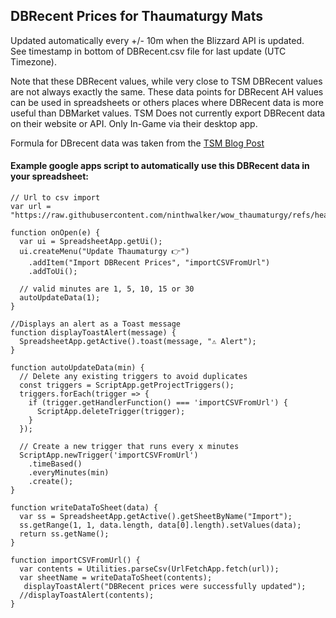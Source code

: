 ## DBRecent Prices for Thaumaturgy Mats
Updated automatically every +/- 10m when the Blizzard API is updated.  
See timestamp in bottom of DBRecent.csv file for last update (UTC Timezone).

Note that these DBRecent values, while very close to TSM DBRecent values are not always exactly the same. These data points for DBRecent AH values can be used in spreadsheets or others places where DBRecent data is more useful than DBMarket values.
TSM Does not currently export DBRecent data on their website or API. Only In-Game via their desktop app.  

Formula for DBrecent data was taken from the [TSM Blog Post](https://support.tradeskillmaster.com/tsm-addon-documentation/auctiondb-market-value)

#### Example google apps script to automatically use this DBRecent data in your spreadsheet:  

```
// Url to csv import
var url = "https://raw.githubusercontent.com/ninthwalker/wow_thaumaturgy/refs/heads/main/DBRecent.csv"

function onOpen(e) {
  var ui = SpreadsheetApp.getUi();
  ui.createMenu("Update Thaumaturgy 👉️")
    .addItem("Import DBRecent Prices", "importCSVFromUrl")
    .addToUi();

  // valid minutes are 1, 5, 10, 15 or 30
  autoUpdateData(1);
}

//Displays an alert as a Toast message
function displayToastAlert(message) {
  SpreadsheetApp.getActive().toast(message, "⚠️ Alert"); 
}

function autoUpdateData(min) {
  // Delete any existing triggers to avoid duplicates
  const triggers = ScriptApp.getProjectTriggers();
  triggers.forEach(trigger => {
    if (trigger.getHandlerFunction() === 'importCSVFromUrl') {
      ScriptApp.deleteTrigger(trigger);
    }
  });

  // Create a new trigger that runs every x minutes
  ScriptApp.newTrigger('importCSVFromUrl')
    .timeBased()
    .everyMinutes(min)
    .create();
}

function writeDataToSheet(data) {
  var ss = SpreadsheetApp.getActive().getSheetByName("Import");
  ss.getRange(1, 1, data.length, data[0].length).setValues(data);
  return ss.getName();
}

function importCSVFromUrl() {
  var contents = Utilities.parseCsv(UrlFetchApp.fetch(url));
  var sheetName = writeDataToSheet(contents);
   displayToastAlert("DBRecent prices were successfully updated");
  //displayToastAlert(contents);
}
```
